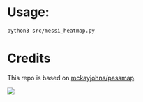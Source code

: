 # Usage:
```python3 src/messi_heatmap.py```

# Credits
This repo is based on [mckayjohns/passmap](https://github.com/mckayjohns/passmap).

![](https://github.com/lorenzofelletti/soccer_heatmap/blob/master/messi_heatmap_betis.png)
